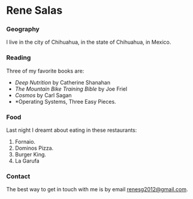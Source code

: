 # Rene Salas

### Geography

I live in the city of Chihuahua, in the state of Chihuahua, in Mexico.

### Reading

Three of my favorite books are:

- *Deep Nutrition* by Catherine Shanahan 
- *The Mountain Bike Training Bible* by Joe Friel
- *Cosmos* by Carl Sagan
- *Operating Systems, Three Easy Pieces.

### Food

Last night I dreamt about eating in these restaurants:

1. Fornaio.
2. Dominos Pizza.
3. Burger King.
4. La Garufa

### Contact

The best way to get in touch with me is by email [renesg2012@gmail.com](https://www.google.com).
